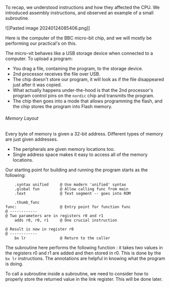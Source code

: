 
To recap, we understood instructions and how they affected the CPU. We introduced assembly instructions, and observed an example of a small subroutine.

![[Pasted image 20240124085406.png]]

Here is the computer of the BBC micro-bit chip, and we will mostly be performing our practical's on this. 

The micro-vit behaves like a USB storage device when connected to a computer. To upload a program:
- You drag a file, containing the program, to the storage device.
- 2nd processor receives the file over USB.
- The chip doesn't store our program, it will look as if the file disappeared just after it was copied. 
- What actually happens under-the-hood is that the 2nd processor's program control pins on the `nordic` chip and transmits the program.
- The chip then goes into a mode that allows programming the flash, and the chip stores the program into Flash memory.


###### Memory Layout

Every byte of memory is given a 32-bit address. Different types of memory are just given addresses.
- The peripherals are given memory locations too.
- Single address space makes it easy to access all of the memory locations.


Our starting point for building and running the program starts as the following:

```
	.syntax unified     @ Use modern 'unified' syntax
	.global fun         @ Allow calling func from main
	.text               @ Text segment -- goes into ROM

	.thumb_func
func:                   @ Entry point for function func
@ ------------
@ Two parameters are in registers r0 and r1
	adds r0, r0, r1     @ One crucial instruction

@ Result is now in register r0
@ ------------
	bx lr               @ Return to the caller
```

The subroutine here performs the following function : it takes two values in the registers r0 and r1 are added and then stored in r0. This is done by the `bx lr` instructions. The annotations are helpful in knowing what the program is doing.

To call a subroutine inside a subroutine, we need to consider how to properly store the returned value in the link register. This will be done later.

